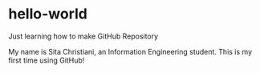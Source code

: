 # hello-world
Just learning how to make GitHub Repository

My name is Sita Christiani, an Information Engineering student. This is my first time using GitHub!
